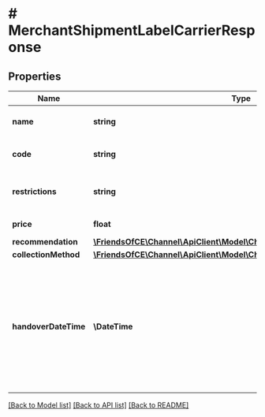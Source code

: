 # # MerchantShipmentLabelCarrierResponse

## Properties

Name | Type | Description | Notes
------------ | ------------- | ------------- | -------------
**name** | **string** | The channel&#39;s name for the shipping label carrier | [optional]
**code** | **string** | The channel&#39;s code for the shipping label carrier | [optional]
**restrictions** | **string** | Optional. Any restrictions on this carriers, e.g. weight and/or dimensions | [optional]
**price** | **float** | Optional. Price for this shipping label | [optional]
**recommendation** | [**\FriendsOfCE\Channel\ApiClient\Model\ChannelCarrierRecommendationApi**](ChannelCarrierRecommendationApi.md) |  | [optional]
**collectionMethod** | [**\FriendsOfCE\Channel\ApiClient\Model\ChannelCarrierCollectionMethodApi**](ChannelCarrierCollectionMethodApi.md) |  | [optional]
**handoverDateTime** | **\DateTime** | Optional. When to handover the package to the carrier  It is in the ISO format including the timezone offset.  E.g. 2020-10-03T18:00:00+02:00  which is 3rd Oct 2020, at 18:00 PM in Amsterdam (Summer Time aka CEST: UTC +2:00 ) | [optional]

[[Back to Model list]](../../README.md#models) [[Back to API list]](../../README.md#endpoints) [[Back to README]](../../README.md)
